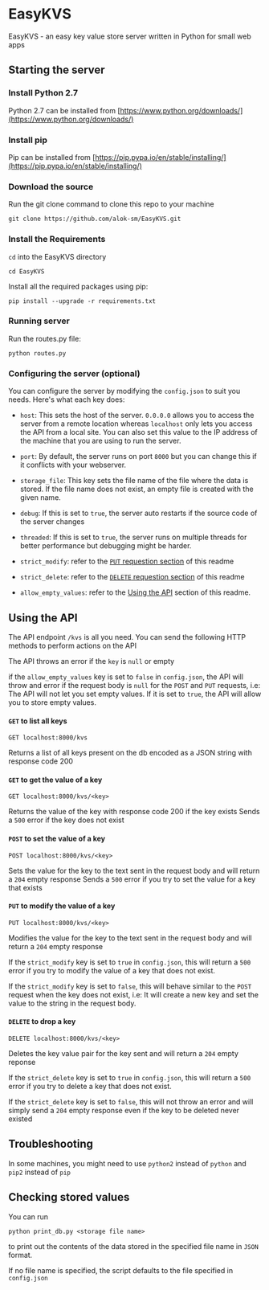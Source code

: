 # EasyKVS
EasyKVS - an easy key value store server written in Python for small web apps

## Starting the server

### Install Python 2.7

Python 2.7 can be installed from [https://www.python.org/downloads/](https://www.python.org/downloads/)

### Install pip

Pip can be installed from [https://pip.pypa.io/en/stable/installing/](https://pip.pypa.io/en/stable/installing/)

### Download the source

Run the git clone command to clone this repo to your machine

```
git clone https://github.com/alok-sm/EasyKVS.git
```

### Install the Requirements

`cd` into the EasyKVS directory

```
cd EasyKVS
```

Install all the required packages using pip:

```
pip install --upgrade -r requirements.txt
```


### Running server

Run the routes.py file:

```
python routes.py
```


### Configuring the server (optional)

You can configure the server by modifying the `config.json` to suit you needs. Here's what each key does:
- `host`: This sets the host of the server. `0.0.0.0` allows you to access the server from a remote location whereas `localhost` only lets you access the API from a local site. You can also set this value to the IP address of the machine that you are using to run the server.

- `port`: By default, the server runs on port `8000` but you can change this if it conflicts with your webserver.

- `storage_file`: This key sets the file name of the file where the data is stored. If the file name does not exist, an empty file is created with the given name.

- `debug`: If this is set to `true`, the server auto restarts if the source code of the server changes

- `threaded`: If this is set to `true`, the server runs on multiple threads for better performance but debugging might be harder.

- `strict_modify`: refer to the [`PUT` requestion section](https://github.com/alok-sm/EasyKVS/blob/master/README.md#put-to-modify-the-value-of-a-key) of this readme

- `strict_delete`: refer to the [`DELETE` requestion section](https://github.com/alok-sm/EasyKVS/blob/master/README.md#delete-to-drop-a-key) of this readme

- `allow_empty_values`: refer to the [Using the API](https://github.com/alok-sm/EasyKVS/blob/master/README.md#using-the-api) section of this readme.


## Using the API

The API endpoint `/kvs` is all you need. You can send the following HTTP methods to perform actions on the API

The API throws an error if the `key` is `null` or empty

if the `allow_empty_values` key is set to `false` in `config.json`, the API will throw and error if the request body is 
`null` for the `POST` and `PUT` requests, i.e: The API will not let you set empty values. If it is set to `true`, the 
API will allow you to store empty values.

#### `GET` to list all keys
```
GET localhost:8000/kvs
```
Returns a list of all keys present on the db encoded as a JSON string with response code 200

#### `GET` to get the value of a key
```
GET localhost:8000/kvs/<key>
```

Returns the value of the key with response code 200 if the key exists
Sends a `500` error if the key does not exist
  
#### `POST` to set the value of a key
```
POST localhost:8000/kvs/<key>
```

Sets the value for the key to the text sent in the request body and will return a `204` empty response
Sends a `500` error if you try to set the value for a key that exists

#### `PUT` to modify the value of a key
```
PUT localhost:8000/kvs/<key>
```

Modifies the value for the key to the text sent in the request body and will return a `204` empty response

If the `strict_modify` key is set to `true` in `config.json`, this will return a `500` error if you try to 
modify the value of a key that does not exist. 

If the `strict_modify` key is set to `false`, this will behave similar to the `POST` request when the key 
does not exist, i.e: It will create a new key and set the value to the string in the request body.

#### `DELETE` to drop a key
```
DELETE localhost:8000/kvs/<key>
```

Deletes the key value pair for the key sent and will return a `204` empty reponse


If the `strict_delete` key is set to `true` in `config.json`, this will return a `500` error if you try to 
delete a key that does not exist. 

If the `strict_delete` key is set to `false`, this will not throw an error and will simply
send a `204` empty response even if the key to be deleted never existed

## Troubleshooting

In some machines, you might need to use `python2` instead of `python` and `pip2` instead of `pip`

## Checking stored values

You can run
```
python print_db.py <storage file name>
```
to print out the contents of the data stored in the specified file name in `JSON` format.

If no file name is specified, the script defaults to the file specified in `config.json`
